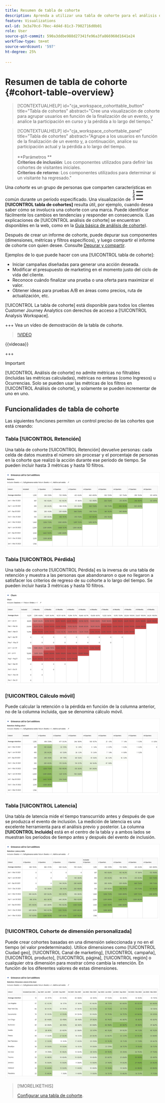 ```yaml
---
title: Resumen de tabla de cohorte
description: Aprenda a utilizar una tabla de cohorte para el análisis de cohorte en Analysis Workspace
feature: Visualizations
exl-id: 3e3a70cd-70ec-4d4d-81c3-7902716d0b01
role: User
source-git-commit: 590a3ddbe988d27341fe96a3fa866960d1641e24
workflow-type: tm+mt
source-wordcount: '597'
ht-degree: 25%

---
```


# Resumen de tabla de cohorte {#cohort-table-overview}

<!-- markdownlint-disable MD034 -->

>[!CONTEXTUALHELP]
>id="cja_workspace_cohorttable_button"
>title="Tabla de cohortes"
>abstract="Cree una visualización de cohorte para agrupar usuarios en función de la finalización de un evento, y analice la participación en curso y la pérdida a lo largo del tiempo."

<!-- markdownlint-enable MD034 -->

<!-- markdownlint-disable MD034 -->

>[!CONTEXTUALHELP]
>id="cja_workspace_cohorttable_panel"
>title="Tabla de cohortes"
>abstract="Agrupe a los usuarios en función de la finalización de un evento y, a continuación, analice su participación actual y la pérdida a lo largo del tiempo.<br/><br/>**Parámetros **<br/>**Criterios de inclusión**: Los componentes utilizados para definir las cohortes de visitantes iniciales.<br/>**Criterios de retorno**: Los componentes utilizados para determinar si un visitante ha regresado."

<!-- markdownlint-enable MD034 -->


Una *cohorte* es un grupo de personas que comparten características en común durante un período especificado. Una visualización de ![TextNumbered](/help/assets/icons/TextNumbered.svg) **[!UICONTROL tabla de cohortes]** resulta útil, por ejemplo, cuando desea saber cómo se involucra una cohorte con una marca. Puede identificar fácilmente los cambios en tendencias y responder en consecuencia. (Las explicaciones de [!UICONTROL análisis de cohorte] se encuentran disponibles en la web, como en la [Guía básica de análisis de cohorte](https://es.wikipedia.org/wiki/Cohort_analysis)).

Después de crear un informe de cohorte, puede depurar sus componentes (dimensiones, métricas y filtros específicos), y luego compartir el informe de cohorte con quien desee. Consulte [Depurar y compartir](/help/analysis-workspace/curate-share/curate.md).

Ejemplos de lo que puede hacer con una [!UICONTROL tabla de cohorte]:

* Iniciar campañas diseñadas para generar una acción deseada.
* Modificar el presupuesto de marketing en el momento justo del ciclo de vida del cliente.
* Reconoce cuándo finalizar una prueba o una oferta para maximizar el valor.
* Obtener ideas para pruebas A/B en áreas como precios, ruta de actualización, etc.

[!UICONTROL La tabla de cohorte] está disponible para todos los clientes Customer Journey Analytics con derechos de acceso a [!UICONTROL Analysis Workspace].

+++ Vea un vídeo de demostración de la tabla de cohorte.

>[!VIDEO](https://video.tv.adobe.com/v/23990/?quality=12)

{{videoaa}}

+++

>[!IMPORTANT]
>
>[!UICONTROL Análisis de cohorte] no admite métricas no filtrables (incluidas las métricas calculadas), métricas no enteras (como Ingresos) u Ocurrencias. Solo se pueden usar las métricas de los filtros en [!UICONTROL Análisis de cohorte], y solamente se pueden incrementar de uno en uno.

## Funcionalidades de tabla de cohorte

Las siguientes funciones permiten un control preciso de las cohortes que está creando:

### Tabla [!UICONTROL Retención]

Una tabla de cohorte [!UICONTROL Retención] devuelve personas: cada celda de datos muestra el número sin procesar y el porcentaje de personas en la cohorte que realizó la acción durante ese período de tiempo. Se pueden incluir hasta 3 métricas y hasta 10 filtros.

![Informe de cohorte de representación que muestra las unidades y el porcentaje de personas de la cohorte.](assets/retention-report.png)

### Tabla [!UICONTROL Pérdida]

Una tabla de cohorte [!UICONTROL Pérdida] es la inversa de una tabla de retención y muestra a las personas que abandonaron o que no llegaron a satisfacer los criterios de regreso de su cohorte a lo largo del tiempo. Se pueden incluir hasta 3 métricas y hasta 10 filtros.

![Tabla de pérdida que muestra las unidades y el porcentaje de personas que no cumplen los criterios de regreso para una cohorte.](assets/churn-report.png)

### [!UICONTROL Cálculo móvil]

Puede calcular la retención o la pérdida en función de la columna anterior, no de la columna incluida, que se denomina cálculo móvil.

![Informe de retención de cohorte que muestra cálculos basados en una columna de datos anterior.](assets/retention-report-rolling.png)

### Tabla [!UICONTROL Latencia]

Una tabla de latencia mide el tiempo transcurrido antes y después de que se produzca el evento de inclusión. La medición de latencia es una excelente herramienta para el análisis previo y posterior. La columna **[!UICONTROL Incluido]** está en el centro de la tabla y a ambos lados se muestran los periodos de tiempo antes y después del evento de inclusión.

![Informe de cohorte que muestra el tiempo transcurrido antes y después de un evento.](assets/retention-report-latency.png)

### [!UICONTROL Cohorte de dimensión personalizada]

Puede crear cohortes basadas en una dimensión seleccionada y no en el tiempo (el valor predeterminado). Utilice dimensiones como [!UICONTROL Ciudad geo], [!UICONTROL Canal de marketing], [!UICONTROL campaña], [!UICONTROL producto], [!UICONTROL página], [!UICONTROL región] o cualquier otra dimensión para mostrar cómo cambia la retención. En función de los diferentes valores de estas dimensiones.

![Un informe de cohorte que muestra un informe personalizado con dimensiones seleccionadas no es la cohorte predeterminada basada en el tiempo.](assets/retention-dimensions.png)

>[!MORELIKETHIS]
>
>[Configurar una tabla de cohorte](/help/analysis-workspace/visualizations/cohort-table/t-cohort.md).
>

